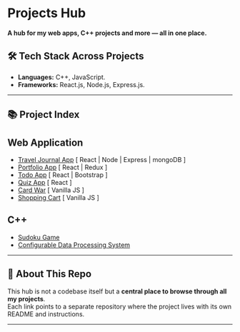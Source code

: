 # Projects Hub

**A hub for my web apps, C++ projects and more — all in one place.**

## 🛠️ Tech Stack Across Projects
- **Languages:** C++, JavaScript.
- **Frameworks:** React.js, Node.js, Express.js.

---

## 📚 Project Index

## Web Application
- [Travel Journal App](https://github.com/ahz777/travel-journal) [ React | Node | Express | mongoDB ]
- [Portfolio App](https://github.com/ahz777/React-Portfolio-Project) [ React | Redux ]
- [Todo App](https://github.com/ahz777/react-todo-app) [ React | Bootstrap ]
- [Quiz App](https://github.com/ahz777/react-quiz-app) [ React ]
- [Card War](https://github.com/ahz777/js-card-war) [ Vanilla JS ]
- [Shopping Cart](https://github.com/ahz777/js-shopping-cart) [ Vanilla JS ]

## C++
- [Sudoku Game](https://github.com/ahz777/cpp-sudoku-game)
- [Configurable Data Processing System](https://github.com/ahz777/cpp-configurable-data-processing-system)

---

## 🚀 About This Repo
This hub is not a codebase itself but a **central place to browse through all my projects**.  
Each link points to a separate repository where the project lives with its own README and instructions.

---

